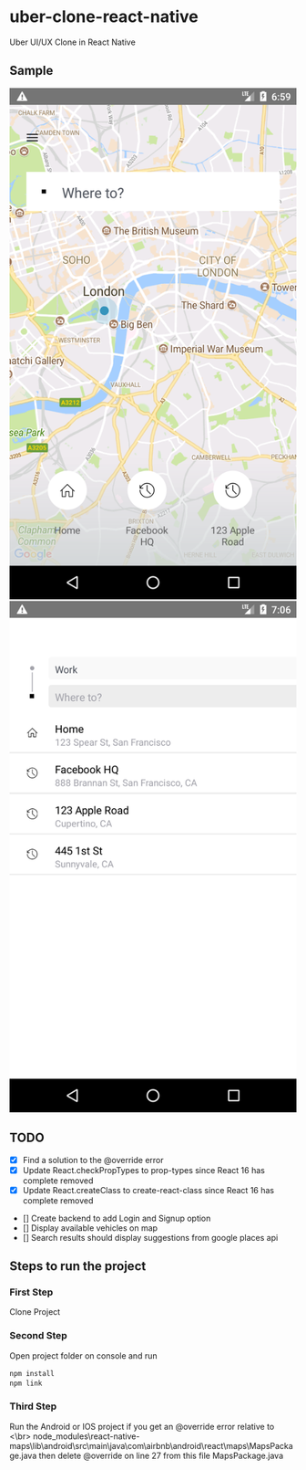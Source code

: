 # uber-clone-react-native
Uber UI/UX Clone in React Native

## Sample
![Screenshot](image.png)
![Screenshot](image2.png)

## TODO
   * [x] Find a solution to the @override error
   * [x] Update React.checkPropTypes to prop-types since React 16 has complete removed
   * [x] Update React.createClass to create-react-class since React 16 has complete removed
   * [] Create backend to add Login and Signup option
   * [] Display available vehicles on map
   * [] Search results should display suggestions from google places api

## Steps to run the project

### First Step
Clone Project

### Second Step
Open project folder on console and run

```sh
npm install
npm link
```

### Third Step
Run the Android or IOS project if you get an @override error relative to <\br>
node_modules\react-native-maps\lib\android\src\main\java\com\airbnb\android\react\maps\MapsPackage.java
then delete @override on line 27 from this file MapsPackage.java
